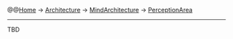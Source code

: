 @@[Home](Home.md) -> [Architecture](Architecture.md) -> [MindArchitecture](MindArchitecture.md) -> [PerceptionArea](PerceptionArea.md)



---


TBD